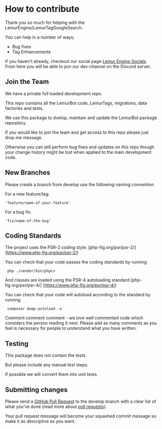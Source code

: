 # How to contribute

Thank you so much for helping with the LemurEngine/LemurTagGoogleSearch.

You can help in a number of ways;

* Bug fixes
* Tag Enhancements

If you haven't already, checkout our social page [Lemur Engine Socials](https://lemurengine.com/social.html). From here you will be able to join our dev-channel on the Discord server.

## Join the Team

We have a private full loaded development repo.

This repo contains all the LemurBot code, LemurTags, migrations, data factories and tests.

We use this package to dvelop, maintain and update the LemurBot package repository.

If you would like to join the team and get access to this repo please just drop me message.

Otherwise you can still perform bug fixes and updates on this repo though your change history might be lost when applied to the main development code.

## New Branches

Please create a branch from develop use the following naming convention

For a new feature/tag:

    'feature/name-of-your-feature' 

For a bug fix:

    'fix/name-of-the-bug' 

## Coding Standards 

The project uses the PSR-2 coding style. [php-fig.org/psr/psr-2/] (https://www.php-fig.org/psr/psr-2/)

You can check that your code passes the coding standards by running

     php ./vendor/bin/phpcs

And classes are loaded using the PSR-4 autoloading standard [php-fig.org/psr/psr-4/] (https://www.php-fig.org/psr/psr-4/)

You can check that your code will autoload according to the standard by running

     composer dump-autoload -o
     
Comment comment comment - we love well commented code which considers the person reading it next. Please add as many comments as you feel is necessary for people to understand what you have written.     

## Testing

This package does not contain the tests.

But please include any manual test steps.

If possible we will convert them into unit tests.

## Submitting changes

Please send a [GitHub Pull Request](https://github.com/lemurengine/lemurtag-googlesearch/compare) to the develop branch with a clear list of what you've done (read more about [pull requests](http://help.github.com/pull-requests/)).

Your pull request message will become your squashed commit message so make it as descriptive as you want.

